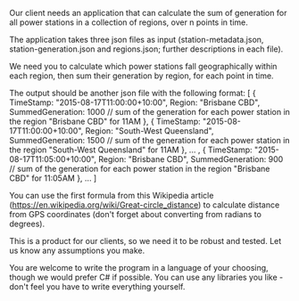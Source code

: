 Our client needs an application that can calculate the sum of generation for all power stations in a collection of regions, over n points in time.

The application takes three json files as input (station-metadata.json, station-generation.json and regions.json; further descriptions in each file).

We need you to calculate which power stations fall geographically within each region, then sum their generation by region, for each point in time.

The output should be another json file with the following format:
[
	{
		TimeStamp: "2015-08-17T11:00:00+10:00",
		Region: "Brisbane CBD",
		SummedGeneration: 1000 // sum of the generation for each power station in the region "Brisbane CBD" for 11AM
	},
	{
		TimeStamp: "2015-08-17T11:00:00+10:00",
		Region: "South-West Queensland",
		SummedGeneration: 1500 // sum of the generation for each power station in the region "South-West Queensland" for 11AM
	},
	...
	,
	{
		TimeStamp: "2015-08-17T11:05:00+10:00",
		Region: "Brisbane CBD",
		SummedGeneration: 900 // sum of the generation for each power station in the region "Brisbane CBD" for 11:05AM
	},
	...
]

You can use the first formula from this Wikipedia article (https://en.wikipedia.org/wiki/Great-circle_distance) to calculate distance from GPS coordinates (don't forget about converting from radians to degrees).

This is a product for our clients, so we need it to be robust and tested. Let us know any assumptions you make.

You are welcome to write the program in a language of your choosing, though we would prefer C# if possible. You can use any libraries you like - don't feel you have to write everything yourself.
